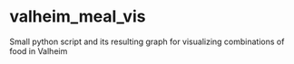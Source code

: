 # valheim_meal_vis
Small python script and its resulting graph for visualizing combinations of food in Valheim
